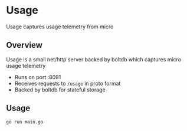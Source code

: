 # Usage

Usage captures usage telemetry from micro

## Overview

Usage is a small net/http server backed by boltdb which captures micro usage telemetry

- Runs on port :8091
- Receives requests to `/usage` in proto format
- Backed by boltdb for stateful storage

## Usage

```
go run main.go
```
